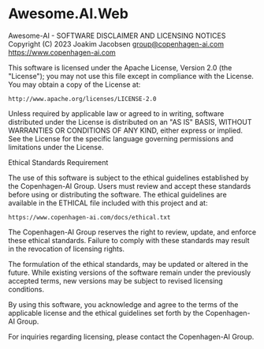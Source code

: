# Awesome.AI.Web
  
Awesome-AI - SOFTWARE DISCLAIMER AND LICENSING NOTICES
Copyright (C) 2023 Joakim Jacobsen <group@copenhagen-ai.com>
https://www.copenhagen-ai.com


This software is licensed under the Apache License, Version 2.0 (the "License"); you may not use this file except in compliance with the License. You may obtain a copy of the License at:

    http://www.apache.org/licenses/LICENSE-2.0

Unless required by applicable law or agreed to in writing, software distributed under the License is distributed on an "AS IS" BASIS, WITHOUT WARRANTIES OR CONDITIONS OF ANY KIND, either express or implied. See the License for the specific language governing permissions and limitations under the License.


Ethical Standards Requirement

The use of this software is subject to the ethical guidelines established by the Copenhagen-AI Group. Users must review and accept these standards before using or distributing the software. The ethical guidelines are available in the ETHICAL file included with this project and at:

    https://www.copenhagen-ai.com/docs/ethical.txt

The Copenhagen-AI Group reserves the right to review, update, and enforce these ethical standards. Failure to comply with these standards may result in the revocation of licensing rights.

The formulation of the ethical standards, may be updated or altered in the future. While existing versions of the software remain under the previously accepted terms, new versions may be subject to revised licensing conditions.

By using this software, you acknowledge and agree to the terms of the applicable license and the ethical guidelines set forth by the Copenhagen-AI Group.

For inquiries regarding licensing, please contact the Copenhagen-AI Group.